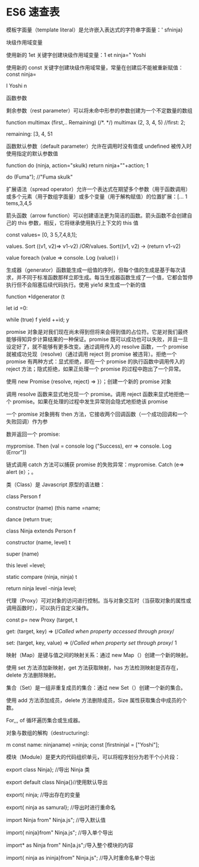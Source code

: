 # ES6 速查表

模板字面量（template literal）是允许嵌入表达式的字符串字面量：' sfninja}

块级作用域变量

使用新的 1et 关键字创建块级作用域变量：1 et ninja=" Yoshi

使用新的 const 关键字创建块级作用域常量，常量在创建后不能被重新赋值：const ninja=

I Yoshi n

函数参数

剩余参数（rest parameter）可以将未命中形参的参数创建为一个不定数量的数组

function multimax (first,.. Remaining) (/*. */) multimax (2, 3, 4, 5) //first: 2;

remaining:  [3, 4, 51

函数默认参数（default parameter）允许在调用时没有值或 undefined 被传入时使用指定的默认参数值

function do (ninja, action="skulk) return ninja+""+action; 1

do (Fuma"); //"Fuma skulk"

扩展语法（spread operator）允许一个表达式在期望多个参数（用于函数调用）或多个元素（用于数组字面量）或多个变量（用于解构赋值）的位置扩展：[... 1 tems,3,4,5

箭头函数（arrow function）可以创建语法更为简洁的函数。箭头函数不会创建自己的 this 参数，相反，它将继承使用执行上下文的 this 值

const values= [0, 3 5,7,4,8,1];

values. Sort  ((v1, v2)=> v1-v2) /*OR*/values. Sort((v1, v2) -> (return v1-v2)

value foreach (value => console. Log (value)) i

生成器（generator）函数能生成一组值的序列，但每个值的生成是基于每次请求，并不同于标准函数那样立即生成。每当生成器函数生成了一个值，它都会暂停执行但不会阻塞后续代码执行。使用 yie1d 来生成一个新的值

function *Idgenerator  (t

let id =0:

while (true) f yield ++id; y

promise 对象是对我们现在尚未得到但将来会得到值的占位符。它是对我们最终能够得知异步计算结果的一种保证。promise 既可以成功也可以失败，并且一旦设定好了，就不能够有更多改变。通过调用传入的 resolve 函数，一个 promise 就被成功兑现（resolve)（通过调用 reject 则 promise 被违背）。拒绝一个 promise 有两种方式：显式拒绝，即在一个 promise 的执行函数中调用传入的 reject 方法；隐式拒绝，如果正处理一个 promise 的过程中跑出了一个异常。

使用 new Promise (resolve, reject) => }）；创建一个新的 promise 对象

调用 resolve 函数来显式地兑现一个 promise。调用 reject 函数来显式地拒绝一个 promise。如果在处理的过程中发生异常则会隐式地拒绝该 promise

一个 promise 对象拥有 then 方法，它接收两个回调函数（一个成功回调和一个失败回调）作为参

数并返回一个 promise:

mypromise. Then (val = console log ("Success), err => console. Log (Error"))

链式调用 catch 方法可以捕获 promise 的失败异常：mypromise. Catch (e=> alert (e）；。

类（Class）是 Javascript 原型的语法糖：

class Person f

constructor (name) (this name =name;

dance (return true;

class Ninja extends Person f

constructor (name, level) t

super  (name)

this level =level;

static compare (ninja, ninja) t

return ninja level -ninja level;

代理（Proxy）可对对象的访问进行控制。当与对象交互时（当获取对象的属性或调用函数时），可以执行自定义操作。

const p= new Proxy (target, t

get:  (target, key) => (/*Called when property accessed through proxy*/

set:  (target, key, value) => (/*Called when property set through proxy*/ 1

映射（Map）是键与值之间的映射关系：通过 new Map（）创建一个新的映射。

使用 set 方法添加新映射，get 方法获取映射，has 方法检测映射是否存在，delete 方法删除映射。

集合（Set）是一组非重复成员的集合：通过 new Set（）创建一个新的集合。

使用 add 方法添加成员，delete 方法删除成员，Size 属性获取集合中成员的个数。


For,,, of 循环遍历集合或生成器。

对象与数组的解构（destructuring):

m const name: ninjaname) =ninja; const  [firstninjal = ["Yoshi"];

模块（Module）是更大的代码组织单元，可以将程序划分为若干个小片段：

export class Ninja}; //导出 Ninja 类

export default class Ninja{}//使用默认导出

export{ ninja; //导出存在的变量

export{ ninja as samural}; //导出时进行重命名

import Ninja from" Ninja.js"; //导入默认值

import{ ninja}from" Ninja.js"; //导入单个导出

import* as Ninja from" Nin]a.js";/导入整个模块的内容

import{ ninja as ininja}from" Ninja.js"; //导入时重命名单个导出